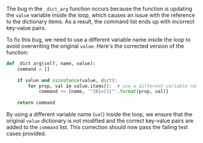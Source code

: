 The bug in the `_dict_arg` function occurs because the function is updating the `value` variable inside the loop, which causes an issue with the reference to the dictionary items. As a result, the command list ends up with incorrect key-value pairs.

To fix this bug, we need to use a different variable name inside the loop to avoid overwriting the original `value`. Here's the corrected version of the function:

```python
def _dict_arg(self, name, value):
    command = []
    
    if value and isinstance(value, dict):
        for prop, val in value.items():  # use a different variable name (val) here
            command += [name, '"{0}={1}"'.format(prop, val)]
    
    return command
```

By using a different variable name (`val`) inside the loop, we ensure that the original `value` dictionary is not modified and the correct key-value pairs are added to the `command` list. This correction should now pass the failing test cases provided.